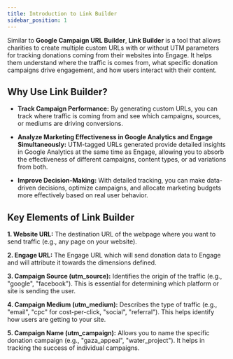 ```yaml
---
title: Introduction to Link Builder
sidebar_position: 1
---
```


Similar to **Google Campaign URL Builder**, **Link Builder** is a tool that allows charities to create multiple custom URLs with or without UTM parameters for tracking donations coming from their websites into Engage. It helps them understand where the traffic is comes from, what specific donation campaigns drive engagement, and how users interact with their content.

## Why Use Link Builder?

- **Track Campaign Performance:** By generating custom URLs, you can track where traffic is coming from and see which campaigns, sources, or mediums are driving conversions.

- **Analyze Marketing Effectiveness in Google Analytics and Engage Simultaneously:** UTM-tagged URLs generated provide detailed insights in Google Analytics at the same time as Engage, allowing you to absorb the effectiveness of different campaigns, content types, or ad variations from both.

- **Improve Decision-Making:** With detailed tracking, you can make data-driven decisions, optimize campaigns, and allocate marketing budgets more effectively based on real user behavior.

## Key Elements of Link Builder

**1. Website URL:** The destination URL of the webpage where you want to send traffic (e.g., any page on your website).

**2. Engage URL:** The Engage URL which will send donation data to Engage and will attribute it towards the dimensions defined. 

**3. Campaign Source (utm_source):** Identifies the origin of the traffic (e.g., "google", "facebook"). This is essential for determining which platform or site is sending the user.

**4. Campaign Medium (utm_medium):** Describes the type of traffic (e.g., "email", "cpc" for cost-per-click, "social", "referral"). This helps identify how users are getting to your site.

**5. Campaign Name (utm_campaign):** Allows you to name the specific donation campaign (e.g., "gaza_appeal", "water_project"). It helps in tracking the success of individual campaigns.